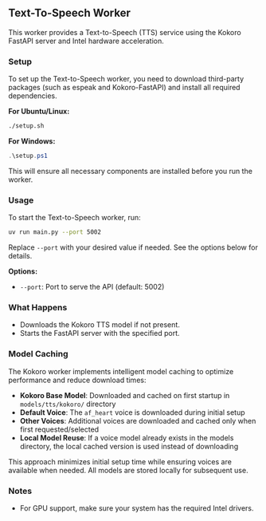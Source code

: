 <!-- Copyright (C) 2025 Intel Corporation -->
<!-- SPDX-License-Identifier: Apache-2.0 -->

## Text-To-Speech Worker

This worker provides a Text-to-Speech (TTS) service using the Kokoro FastAPI server and Intel hardware acceleration.

### Setup

To set up the Text-to-Speech worker, you need to download third-party packages (such as espeak and Kokoro-FastAPI) and install all required dependencies.

**For Ubuntu/Linux:**
```bash
./setup.sh
```

**For Windows:**
```powershell
.\setup.ps1
```

This will ensure all necessary components are installed before you run the worker.

### Usage

To start the Text-to-Speech worker, run:

```bash
uv run main.py --port 5002
```

Replace `--port` with your desired value if needed. See the options below for details.

**Options:**

- `--port`: Port to serve the API (default: 5002)

### What Happens

- Downloads the Kokoro TTS model if not present.
- Starts the FastAPI server with the specified port.

### Model Caching

The Kokoro worker implements intelligent model caching to optimize performance and reduce download times:

- **Kokoro Base Model**: Downloaded and cached on first startup in `models/tts/kokoro/` directory
- **Default Voice**: The `af_heart` voice is downloaded during initial setup
- **Other Voices**: Additional voices are downloaded and cached only when first requested/selected
- **Local Model Reuse**: If a voice model already exists in the models directory, the local cached version is used instead of downloading

This approach minimizes initial setup time while ensuring voices are available when needed. All models are stored locally for subsequent use.

### Notes

- For GPU support, make sure your system has the required Intel drivers.